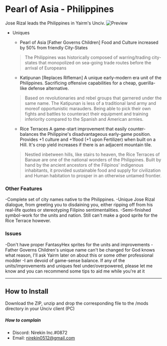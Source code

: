 # Pearl of Asia - Philippines
Jose Rizal leads the Philippines in Yairm's Unciv.
![Preview](https://cdn.discordapp.com/attachments/556615339849416736/694946912125714512/unknown.png)
* Uniques
  * Pearl of Asia [Father Governs Children]
  Food and Culture increased by 50% from friendly City-States
  >The Philippines was historically composed of warring/trading city-states that monopolized on sea-going trade routes before the arrival of Europeans
  
  * Katipunan [Replaces Rifleman]
  A unique early-modern era unit of the Philippines. Sacrificing offensive capabilities for a cheap, guerilla-like defense alternative.
  >Based on revolutionaries and rebel groups that garnered under the same name. The Katipunan is less of a traditional land army and moreof opportunistic marauders. Being able to pick their own fights and battles to counteract their equipment and training inferiority compared to the Spanish and American armies.
  
  * Rice Terraces
  A game-start improvement that easily counter-balances the Philippine's disadvantageous early-game position. Provides +1 culture and +1food (+1 upon Fertilizer) when built on a Hill. It's crop yield increases if there is an adjacent mountain tile.
  >Nestled inbetween hills, like stairs to heaven, the Rice Terraces of Banaue are one of the national wonders of the Philippines. Built by hand by the ancient ancestors of the Filipinos' indigenous inhabitants, it provided sustainable food and supply for civilization and Human habitation to prosper in an otherwise untamed frontier.

### Other Features
-Complete set of city names native to the Philippines.
-Unique Jose Rizal dialogue, from greeting you to disdaining you, either ripping off from his real-life quotes or stereotyping Filipino sentimentalities.
-Semi-finished symbol-work for the units and nation. Still can't make a good sprite for the Rice Terrace however.

### Issues
-Don't have proper FantasyHex sprites for the units and improvements
-Father Governs Children's unique name can't be changed for God knows what reason, I'll ask Yairm later on about this or some other professional modder
-I am devoid of game-sense balance. If any of the units/improvements and uniques feel under/overpowered, please let me know and you can recommend some tips to aid me while you're at it

---

## How to Install
Download the ZIP, unzip and drop the corresponding file to the /mods directory in your Unciv client (PC)

##### How to complain
* Discord: Nirekin Inc.#0872
* Email: nirekin0512@gmail.com
